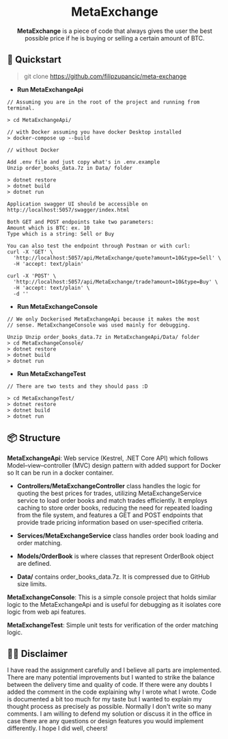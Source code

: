 # <h1 align="center"> MetaExchange </h1>

<p style="text-align: center;"> <b>MetaExchange</b> is a piece of code that always gives the user the best possible price if he is buying or selling a certain amount of BTC. </p>

## 🚀 Quickstart

> git clone https://github.com/filipzupancic/meta-exchange

- **Run MetaExchangeApi**

```
// Assuming you are in the root of the project and running from terminal.

> cd MetaExchangeApi/

// with Docker assuming you have docker Desktop installed
> docker-compose up --build

// without Docker

Add .env file and just copy what's in .env.example
Unzip order_books_data.7z in Data/ folder

> dotnet restore
> dotnet build
> dotnet run

Application swagger UI should be accessible on http://localhost:5057/swagger/index.html

Both GET and POST endpoints take two parameters:
Amount which is BTC: ex. 10
Type which is a string: Sell or Buy

You can also test the endpoint through Postman or with curl:
curl -X 'GET' \
  'http://localhost:5057/api/MetaExchange/quote?amount=10&type=Sell' \
  -H 'accept: text/plain'

curl -X 'POST' \
  'http://localhost:5057/api/MetaExchange/trade?amount=10&type=Buy' \
  -H 'accept: text/plain' \
  -d ''
```

- **Run MetaExchangeConsole**

```
// We only Dockerised MetaExchangeApi because it makes the most
// sense. MetaExchangeConsole was used mainly for debugging.

Unzip Unzip order_books_data.7z in MetaExchangeApi/Data/ folder
> cd MetaExchangeConsole/
> dotnet restore
> dotnet build
> dotnet run

```

- **Run MetaExchangeTest**

```
// There are two tests and they should pass :D

> cd MetaExchangeTest/
> dotnet restore
> dotnet build
> dotnet run
```

## 📦 Structure

**MetaExchangeApi**: Web service (Kestrel, .NET Core API) which follows Model–view–controller (MVC) design pattern with added support for Docker so It can be run in a docker container.

- **Controllers/MetaExchangeController** class handles the logic for quoting the best prices for trades, utilizing MetaExchangeService service to load order books and match trades efficiently. It employs caching to store order books, reducing the need for repeated loading from the file system, and features a GET and POST endpoints that provide trade pricing information based on user-specified criteria.

- **Services/MetaExchangeService** class handles order book loading and order matching.

- **Models/OrderBook** is where classes that represent OrderBook object are defined.

- **Data/** contains order_books_data.7z. It is compressed due to GitHub size limits.

**MetaExchangeConsole**: This is a simple console project that holds similar logic to the MetaExchangeApi and is useful for debugging as it isolates core logic from web api features.

**MetaExchangeTest**: Simple unit tests for verification of the order matching logic.

## 🙋‍♂️ Disclaimer

I have read the assignment carefully and I believe all parts are implemented. There are many potential improvements but I wanted to strike the balance between
the delivery time and quality of code. If there were any doubts I added the comment in the code explaining why I wrote what I wrote. Code is documented a bit too much for my taste but I wanted to explain my thought process as precisely as possible. Normally I don't write so many comments. I am willing to defend my solution or discuss it in the office in case there are any questions or design features you would implement differently. I hope I did well, cheers!
